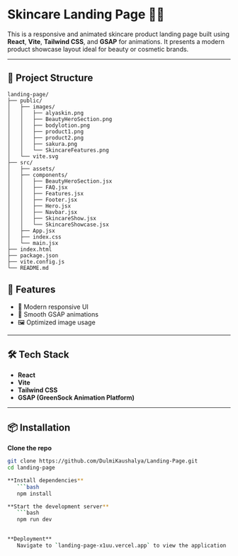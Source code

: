 # Skincare Landing Page 🌿✨

This is a responsive and animated skincare product landing page built using **React**, **Vite**, **Tailwind CSS**, and **GSAP** for animations. It presents a modern product showcase layout ideal for beauty or cosmetic brands.

---

## 📁 Project Structure

```
landing-page/
├── public/
│   ├── images/
│   │   ├── alyaskin.png
│   │   ├── BeautyHeroSection.png
│   │   ├── bodylotion.png
│   │   ├── product1.png
│   │   ├── product2.png
│   │   ├── sakura.png
│   │   └── SkincareFeatures.png
│   └── vite.svg
├── src/
│   ├── assets/
│   ├── components/
│   │   ├── BeautyHeroSection.jsx
│   │   ├── FAQ.jsx
│   │   ├── Features.jsx
│   │   ├── Footer.jsx
│   │   ├── Hero.jsx
│   │   ├── Navbar.jsx
│   │   ├── SkincareShow.jsx
│   │   └── SkincareShowcase.jsx
│   ├── App.jsx
│   ├── index.css
│   └── main.jsx
├── index.html
├── package.json
├── vite.config.js
└── README.md
```

## 🚀 Features

- 💅 Modern responsive UI
- 🌟 Smooth GSAP animations
- 🖼️ Optimized image usage


---

## 🛠️ Tech Stack

- **React**
- **Vite**
- **Tailwind CSS**
- **GSAP (GreenSock Animation Platform)**

---

## 📦 Installation
**Clone the repo**

```bash
git clone https://github.com/DulmiKaushalya/Landing-Page.git
cd landing-page

**Install dependencies**
   ```bash
   npm install

**Start the development server**
   ```bash
   npm run dev
   

**Deployment**
   Navigate to `landing-page-x1uu.vercel.app` to view the application
   ```






